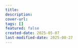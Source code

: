 ```yaml
---
title:
description:
cover-url:
tags: []
featured: false
created-date: 2025-05-07
last-modified-date: 2025-08-27
---
```


